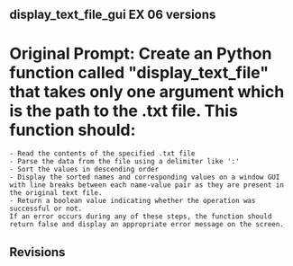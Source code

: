 ## display_text_file_gui EX 06 versions

# Original Prompt: Create an Python function called "display_text_file" that takes only one argument which is the path to the .txt file. This function should:
    - Read the contents of the specified .txt file
    - Parse the data from the file using a delimiter like ':'
    - Sort the values in descending order
    - Display the sorted names and corresponding values on a window GUI with line breaks between each name-value pair as they are present in the original text file.
    - Return a boolean value indicating whether the operation was successful or not.
    If an error occurs during any of these steps, the function should return false and display an appropriate error message on the screen.

## Revisions

